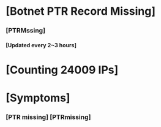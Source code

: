 # [Botnet PTR Record Missing]
### [PTRMssing]
#### [Updated every 2~3 hours]

# [Counting 24009 IPs]

# [Symptoms] 
###   [PTR missing] [PTRmissing]
